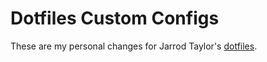 # Dotfiles Custom Configs

These are my personal changes for Jarrod Taylor's [dotfiles](https://github.com/JarrodCTaylor/dotfiles).
